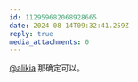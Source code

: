 ```yaml
---
id: 112959682068928665
date: 2024-08-14T09:32:41.259Z
reply: true
media_attachments: 0
---
```


[@alikia](https://social.a2x.pub/@alikia) 那确定可以。

